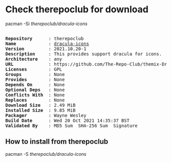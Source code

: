 # Check therepoclub for download

pacman -Si *therepoclub/dracula-icons*

<div class="highlight"><pre class="highlight"><text>
<b>Repository</b>      : therepoclub
<b>Name</b>            : <a href="../../x86_64/dracula-icons-2021.10.20-1-any.pkg.tar.zst">dracula-icons</a>
<b>Version</b>         : 2021.10.20-1
<b>Description</b>     : This provides support dracula for icons.
<b>Architecture</b>    : any
<b>URL</b>             : https://github.com/The-Repo-Club/themix-Dracula
<b>Licenses</b>        : GPL
<b>Groups</b>          : None
<b>Provides</b>        : None
<b>Depends On</b>      : None
<b>Optional Deps</b>   : None
<b>Conflicts With</b>  : None
<b>Replaces</b>        : None
<b>Download Size</b>   : 2.49 MiB
<b>Installed Size</b>  : 9.85 MiB
<b>Packager</b>        : Wayne Wesley <wayne6324@gmail.com>
<b>Build Date</b>      : Wed 20 Oct 2021 14:35:37 BST
<b>Validated By</b>    : MD5 Sum  SHA-256 Sum  Signature
</text></pre></div>

## How to install from therepoclub

pacman -S *therepoclub/dracula-icons*

